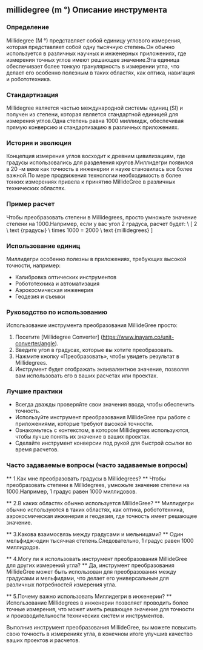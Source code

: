 ## millidegree (m °) Описание инструмента

### Определение
Millidegree (M °) представляет собой единицу углового измерения, которая представляет собой одну тысячную степень.Он обычно используется в различных научных и инженерных приложениях, где измерения точных углов имеют решающее значение.Эта единица обеспечивает более тонкую гранулярность в измерении угла, что делает его особенно полезным в таких областях, как оптика, навигация и робототехника.

### Стандартизация
Millidegree является частью международной системы единиц (SI) и получен из степени, которая является стандартной единицей для измерения углов.Одна степень равна 1000 миллиидж, обеспечивая прямую конверсию и стандартизацию в различных приложениях.

### История и эволюция
Концепция измерения углов восходит к древним цивилизациям, где градусы использовались для разделения кругов.Миллидегри появился в 20 -м веке как точность в инженерии и науке становилась все более важной.По мере продвижения технологии необходимость в более тонких измерениях привела к принятию MillideGree в различных технических областях.

### Пример расчет
Чтобы преобразовать степени в Millidegrees, просто умножьте значение степени на 1000.Например, если у вас угол 2 градуса, расчет будет:
\ [
2 \ text {градусы} \ times 1000 = 2000 \ text {millidegrees}
\]

### Использование единиц
Миллидегри особенно полезны в приложениях, требующих высокой точности, например:
- Калибровка оптических инструментов
- Робототехника и автоматизация
- Аэрокосмическая инженерия
- Геодезия и съемки

### Руководство по использованию
Использование инструмента преобразования MillideGree просто:
1. Посетите [Millidegree Converter] (https://www.inayam.co/unit-converter/angle).
2. Введите угол в градусах, которые вы хотите преобразовать.
3. Нажмите кнопку «Преобразовать», чтобы увидеть результат в Millidegrees.
4. Инструмент будет отображать эквивалентное значение, позволяя вам использовать его в ваших расчетах или проектах.

### Лучшие практики
- Всегда дважды проверяйте свои значения ввода, чтобы обеспечить точность.
- Используйте инструмент преобразования MillideGree при работе с приложениями, которые требуют высокой точности.
- Ознакомьтесь с контекстом, в котором Millidegrees используются, чтобы лучше понять их значение в ваших проектах.
- Сделайте инструмент конверсии под рукой для быстрой ссылки во время расчетов.

### Часто задаваемые вопросы (часто задаваемые вопросы)

** 1.Как мне преобразовать градусы в Millidegrees? **
Чтобы преобразовать степени в Millidegrees, умножьте значение степени на 1000.Например, 1 градус равен 1000 миллидовов.

** 2.В каких областях обычно используется MillideGree? **
Миллидегри обычно используются в таких областях, как оптика, робототехника, аэрокосмическая инженерия и геодезия, где точность имеет решающее значение.

** 3.Какова взаимосвязь между градусами и мельницами? **
Один мельфидж-один тысячная степень.Следовательно, 1 градус равен 1000 миллидодов.

** 4.Могу ли я использовать инструмент преобразования MillideGree для других измерений угла? **
Да, инструмент преобразования MillideGree может быть использован для преобразования между градусами и мельфидами, что делает его универсальным для различных потребностей измерения угла.

** 5.Почему важно использовать Миллидегри в инженерии? **
Использование Millidegrees в инженерии позволяет проводить более точные измерения, что может иметь решающее значение для точности и производительности технических систем и инструментов.

Выполнив инструмент преобразования MillideGree, вы можете повысить свою точность в измерениях угла, в конечном итоге улучшив качество ваших проектов и расчетов.
